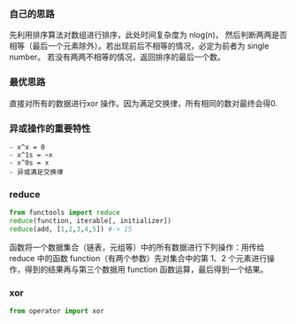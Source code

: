 ### 自己的思路
先利用排序算法对数组进行排序，此处时间复杂度为 nlog(n)， 然后判断两两是否相等（最后一个元素除外）。若出现前后不相等的情况，必定为前者为 single number。
若没有两两不相等的情况，返回排序的最后一个数。


### 最优思路
直接对所有的数据进行xor 操作。因为满足交换律，所有相同的数对最终会得0. 


### 异或操作的重要特性
    - x^x = 0
    - x^1s = ~x
    - x^0s = x
    - 异或满足交换律

### reduce
```Python
from functools import reduce
reduce(function, iterable[, initializer])
reduce(add, [1,2,3,4,5]) #-> 15
```
函数将一个数据集合（链表，元组等）中的所有数据进行下列操作：用传给 reduce 中的函数 function（有两个参数）先对集合中的第 1、2 个元素进行操作，得到的结果再与第三个数据用 function 函数运算，最后得到一个结果。

### xor
```Python
from operator import xor
```


